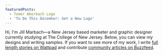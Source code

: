 ```yaml
---
featuredPosts:
  - Tomer Aberbach Logo
  - 'To Do This December: Get a New Logo'
---
```

Hi, I'm Jill Marbach—a New Jersey based marketer and graphic designer currently studying at The College of New Jersey. Below, you can view my designs and writing samples. If you want to see more of my work, I write [full length stories on Wattpad](https://www.wattpad.com/user/everything_author) and contribute [community articles on Buzzfeed](https://www.buzzfeed.com/jillmarbach).